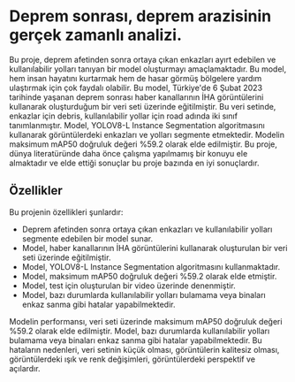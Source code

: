 # Deprem sonrası, deprem arazisinin gerçek zamanlı analizi.

Bu proje, deprem afetinden sonra ortaya çıkan enkazları ayırt edebilen ve kullanılabilir yolları tanıyan bir model oluşturmayı amaçlamaktadır. Bu model, hem insan hayatını kurtarmak hem de hasar görmüş bölgelere yardım ulaştırmak için çok faydalı olabilir. Bu model, Türkiye'de 6 Şubat 2023 tarihinde yaşanan deprem sonrası haber kanallarının İHA görüntülerini kullanarak oluşturduğum bir veri seti üzerinde eğitilmiştir. Bu veri setinde, enkazlar için debris, kullanılabilir yollar için road adında iki sınıf tanımlanmıştır. Model, YOLOV8-L Instance Segmentation algoritmasını kullanarak görüntülerdeki enkazları ve yolları segmente etmektedir. Modelin maksimum mAP50 doğruluk değeri %59.2 olarak elde edilmiştir. Bu proje, dünya literatüründe daha önce çalışma yapılmamış bir konuyu ele almaktadır ve elde ettiği sonuçlar bu proje bazında en iyi sonuçlardır.

## Özellikler

Bu projenin özellikleri şunlardır:

- Deprem afetinden sonra ortaya çıkan enkazları ve kullanılabilir yolları segmente edebilen bir model sunar.
- Model, haber kanallarının İHA görüntülerini kullanarak oluşturulan bir veri seti üzerinde eğitilmiştir.
- Model, YOLOV8-L Instance Segmentation algoritmasını kullanmaktadır.
- Model, maksimum mAP50 doğruluk değeri %59.2 olarak elde etmiştir.
- Model, test için oluşturulan bir video üzerinde denenmiştir.
- Model, bazı durumlarda kullanılabilir yolları bulamama veya binaları enkaz sanma gibi hatalar yapabilmektedir.

Modelin performansı, veri seti üzerinde maksimum mAP50 doğruluk değeri %59.2 olarak elde edilmiştir. Model, bazı durumlarda kullanılabilir yolları bulamama veya binaları enkaz sanma gibi hatalar yapabilmektedir. Bu hataların nedenleri, veri setinin küçük olması, görüntülerin kalitesiz olması, görüntülerdeki ışık ve renk değişimleri, görüntülerdeki perspektif ve açılardır.
